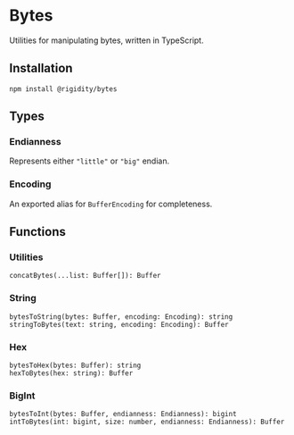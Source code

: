 # Bytes
Utilities for manipulating bytes, written in TypeScript.

## Installation
`npm install @rigidity/bytes`

## Types

### Endianness
Represents either `"little"` or `"big"` endian.

### Encoding
An exported alias for `BufferEncoding` for completeness.

## Functions

### Utilities
`concatBytes(...list: Buffer[]): Buffer`  

### String
`bytesToString(bytes: Buffer, encoding: Encoding): string`  
`stringToBytes(text: string, encoding: Encoding): Buffer`  

### Hex
`bytesToHex(bytes: Buffer): string`  
`hexToBytes(hex: string): Buffer`  

### BigInt
`bytesToInt(bytes: Buffer, endianness: Endianness): bigint`  
`intToBytes(int: bigint, size: number, endianness: Endianness): Buffer`  